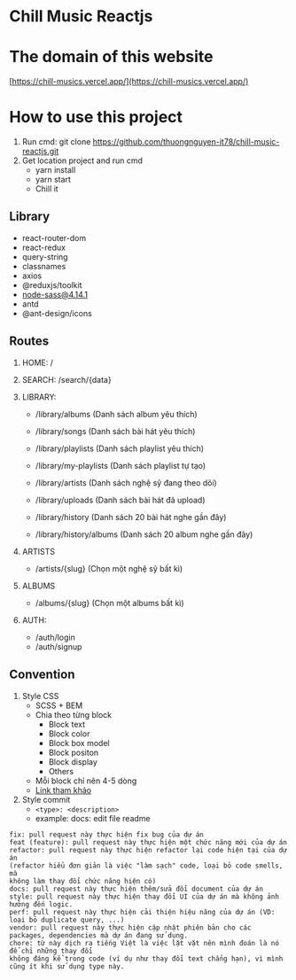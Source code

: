 # Chill Music Reactjs

# The domain of this website

[https://chill-musics.vercel.app/](https://chill-musics.vercel.app/)

# How to use this project

1. Run cmd: git clone https://github.com/thuongnguyen-it78/chill-music-reactjs.git
2. Get location project and run cmd
    - yarn install
    - yarn start
    - Chill it

## Library

-   react-router-dom
-   react-redux
-   query-string
-   classnames
-   axios
-   @reduxjs/toolkit
-   node-sass@4.14.1
-   antd
-   @ant-design/icons

## Routes

1. HOME: /
2. SEARCH: /search/{data}
3. LIBRARY:

    - /library/albums (Danh sách album yêu thích)
    - /library/songs (Danh sách bài hát yêu thích)
    - /library/playlists (Danh sách playlist yêu thích)
    - /library/my-playlists (Danh sách playlist tự tạo)
    - /library/artists (Danh sách nghệ sỹ đang theo dõi)
    - /library/uploads (Danh sách bài hát đã upload)

    - /library/history (Danh sách 20 bài hát nghe gần đây)
    - /library/history/albums (Danh sách 20 album nghe gần đây)

4. ARTISTS

    - /artists/{slug} (Chọn một nghệ sỹ bất kì)

5. ALBUMS

    - /albums/{slug} (Chọn một albums bất kì)

6. AUTH:
    - /auth/login
    - /auth/signup

## Convention

1. Style CSS
    - SCSS + BEM
    - Chia theo từng block
        - Block text
        - Block color
        - Block box model
        - Block positon
        - Block display
        - Others
    - Mỗi block chỉ nên 4-5 dòng
    - [Link tham khảo ](https://www.youtube.com/watch?v=iNKwWRHCeWE)
2. Style commit
    - `<type>: <description>`
    - example: docs: edit file readme

```
fix: pull request này thực hiện fix bug của dự án
feat (feature): pull request này thực hiện một chức năng mới của dự án
refactor: pull request này thực hiện refactor lại code hiện tại của dự án
(refactor hiểu đơn giản là việc "làm sạch" code, loại bỏ code smells, mà
không làm thay đổi chức năng hiện có)
docs: pull request này thực hiện thêm/sửa đổi document của dự án
style: pull request này thực hiện thay đổi UI của dự án mà không ảnh hưởng đến logic.
perf: pull request này thực hiện cải thiện hiệu năng của dự án (VD: loại bỏ duplicate query, ...)
vendor: pull request này thực hiện cập nhật phiên bản cho các packages, dependencies mà dự án đang sử dụng.
chore: từ này dịch ra tiếng Việt là việc lặt vặt nên mình đoán là nó để chỉ những thay đổi
không đáng kể trong code (ví dụ như thay đổi text chẳng hạn), vì mình cũng ít khi sử dụng type này.
```
